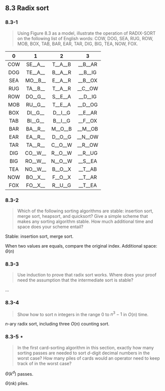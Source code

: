 ## 8.3 Radix sort

### 8.3-1

> Using Figure 8.3 as a model, illustrate the operation of RADIX-SORT on the following list of English words: COW, DOG, SEA, RUG, ROW, MOB, BOX, TAB, BAR, EAR, TAR, DIG, BIG, TEA, NOW, FOX.

| 0 |   1   |   2   |   3   |
|:-:|:-----:|:-----:|:-----:|
|COW|SE__A__|T__A__B|__B__AR|
|DOG|TE__A__|B__A__R|__B__IG|
|SEA|MO__B__|E__A__R|__B__OX|
|RUG|TA__B__|T__A__R|__C__OW|
|ROW|DO__G__|S__E__A|__D__IG|
|MOB|RU__G__|T__E__A|__D__OG|
|BOX|DI__G__|D__I__G|__E__AR|
|TAB|BI__G__|B__I__G|__F__OX|
|BAR|BA__R__|M__O__B|__M__OB|
|EAR|EA__R__|D__O__G|__N__OW|
|TAR|TA__R__|C__O__W|__R__OW|
|DIG|CO__W__|R__O__W|__R__UG|
|BIG|RO__W__|N__O__W|__S__EA|
|TEA|NO__W__|B__O__X|__T__AB|
|NOW|BO__X__|F__O__X|__T__AR|
|FOX|FO__X__|R__U__G|__T__EA|

### 8.3-2

> Which of the following sorting algorithms are stable: insertion sort, merge sort, heapsort, and quicksort? Give a simple scheme that makes any sorting algorithm stable. How much additional time and space does your scheme entail?

Stable: insertion sort, merge sort.

When two values are equals, compare the original index. Additional space: $\Theta(n)$


### 8.3-3

> Use induction to prove that radix sort works. Where does your proof need the assumption that the intermediate sort is stable?

$\dots$

### 8.3-4

> Show how to sort n integers in the range $0$ to $n^3 - 1$ in $O(n)$ time.

$n$-ary radix sort, including three $O(n)$ counting sort.

### 8.3-5 $\star$

> In the first card-sorting algorithm in this section, exactly how many sorting passes are needed to sort $d$-digit decimal numbers in the worst case? How many piles of cards would an operator need to keep track of in the worst case?

$\Theta(k^d)$ passes.

$\Theta(nk)$ piles.
